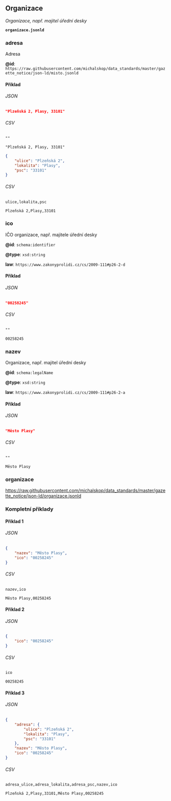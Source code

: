 ## Organizace

*Organizace, např. majitel úřední desky*

**`organizace.jsonld`**

### adresa

Adresa

**@id**: `https://raw.githubusercontent.com/michalskop/data_standards/master/gazette_notice/json-ld/misto.jsonld`

#### Příklad


###### JSON


```json
"Plzeňská 2, Plasy, 33101"
```
###### CSV


```csv
""

"Plzeňská 2, Plasy, 33101"
```
```json
{
    "ulice": "Plzeňská 2",
    "lokalita": "Plasy",
    "psc": "33101"
}
```
###### CSV


```csv
ulice,lokalita,psc

Plzeňská 2,Plasy,33101
```
### ico

IČO organizace, např. majitele úřední desky

**@id**: `schema:identifier`

**@type**: `xsd:string`

**law**: `https://www.zakonyprolidi.cz/cs/2009-111#p26-2-d`

#### Příklad


###### JSON


```json
"00258245"
```
###### CSV


```csv
""

00258245
```
### nazev

Organizace, např. majitel úřední desky

**@id**: `schema:legalName`

**@type**: `xsd:string`

**law**: `https://www.zakonyprolidi.cz/cs/2009-111#p26-2-a`

#### Příklad


###### JSON


```json
"Město Plasy"
```
###### CSV


```csv
""

Město Plasy
```
### organizace

https://raw.githubusercontent.com/michalskop/data_standards/master/gazette_notice/json-ld/organizace.jsonld

### Kompletní příklady


#### Příklad 1


###### JSON


```json
{
    "nazev": "Město Plasy",
    "ico": "00258245"
}
```


###### CSV


```csv
nazev,ico

Město Plasy,00258245
```
#### Příklad 2


###### JSON


```json
{
    "ico": "00258245"
}
```


###### CSV


```csv
ico

00258245
```
#### Příklad 3


###### JSON


```json
{
    "adresa": {
        "ulice": "Plzeňská 2",
        "lokalita": "Plasy",
        "psc": "33101"
    },
    "nazev": "Město Plasy",
    "ico": "00258245"
}
```


###### CSV


```csv
adresa_ulice,adresa_lokalita,adresa_psc,nazev,ico

Plzeňská 2,Plasy,33101,Město Plasy,00258245
```
